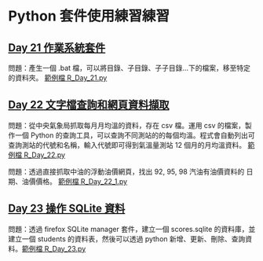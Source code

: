 # Python 套件使用練習練習

## [Day 21 作業系統套件](https://github.com/reic/groupLearning-Python-100-Days/blob/master/Day21-30/21.%20整合多層目錄下的分散檔案.md)

問題：產生一個 .bat 檔，可以將目錄、子目錄、子子目錄...下的檔案，移至特定的資料夾。
[範例檔 R_Day_21.py](https://github.com/reic/groupLearning-Python-100-Days/blob/master/Day21-30/practice_code/R_Day_21.py)

## [Day 22 文字檔查詢和網頁資料擷取](https://github.com/reic/groupLearning-Python-100-Days/blob/master/Day21-30/22.%20文字檔查詢和網頁資料擷取.md)

問題：從中央氣象局抓取每月月均溫的資料，存在 csv 檔。運用 csv 的檔案，製作一個 Python 的查詢工具，可以查詢不同測站的的每個均溫。程式會自動列出可查詢測站的代號和名稱，輸入代號即可得到氣溫量測站 12 個月的月均溫資料。 [範例檔 R_Day_22.py](https://github.com/reic/groupLearning-Python-100-Days/blob/master/Day21-30/practice_code/R_Day_22.py)

問題：透過直接抓取中油的浮動油價網頁，找出 92, 95, 98 汽油有油價資料的 日期、油價價格。 [範例檔 R_Day_22_1.py](https://github.com/reic/groupLearning-Python-100-Days/blob/master/Day21-30/practice_code/R_Day_22_1.py)

## [Day 23 操作 SQLite 資料](https://github.com/reic/groupLearning-Python-100-Days/blob/master/Day21-30/23.%20操作%20sqlite%20資料.md)

問題：透過 firefox SQLite manager 套件，建立一個 scores.sqlite 的資料庫，並建立一個 students 的資料表，然後可以透過 python 新增、更新、刪除、查詢資料。[範例檔 R_Day_23.py](https://github.com/reic/groupLearning-Python-100-Days/blob/master/Day21-30/practice_code/R_Day_23.py)
